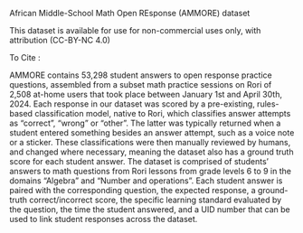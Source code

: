 African Middle-School Math Open REsponse (AMMORE) dataset

This dataset is available for use for non-commercial uses only, with attribution (CC-BY-NC 4.0)


To Cite : 


AMMORE contains 53,298 student answers to open response practice questions, assembled from a subset math practice sessions on Rori of 2,508 at-home users that took place between January 1st and April 30th, 2024. Each response in our dataset was scored by a pre-existing, rules-based classification model, native to Rori, which classifies answer attempts as “correct”, “wrong” or “other”. The latter was typically returned when a student entered something besides an answer attempt, such as a voice note or a sticker. These classifications were then manually reviewed by humans, and changed where necessary, meaning the dataset also has a ground truth score for each student answer. The dataset is comprised of students’ answers to math questions from Rori lessons from grade levels 6 to 9 in the domains “Algebra” and “Number and operations”. Each student answer is paired with the corresponding question, the expected response, a ground-truth correct/incorrect score, the specific learning standard evaluated by the question, the time the student answered, and a UID number that can be used to link student responses across the dataset.
